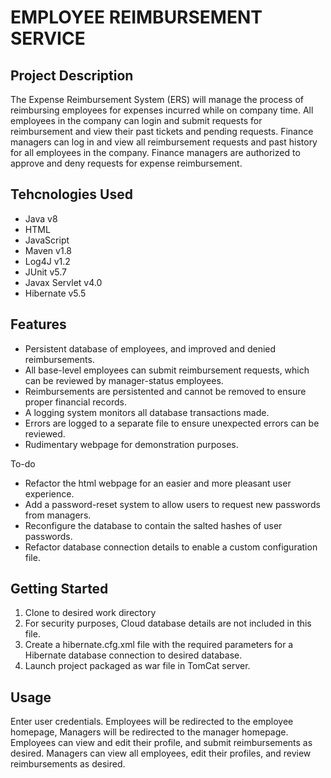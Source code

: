 # EMPLOYEE REIMBURSEMENT SERVICE

## Project Description
The Expense Reimbursement System (ERS) will manage the process of reimbursing employees for expenses incurred while on company time. All employees in the company can login and submit requests for reimbursement and view their past tickets and pending requests. Finance managers can log in and view all reimbursement requests and past history for all employees in the company. Finance managers are authorized to approve and deny requests for expense reimbursement.

## Tehcnologies Used
* Java v8
* HTML
* JavaScript
* Maven v1.8
* Log4J v1.2
* JUnit v5.7
* Javax Servlet v4.0
* Hibernate v5.5


## Features
* Persistent database of employees, and improved and denied reimbursements.
* All base-level employees can submit reimbursement requests, which can be reviewed by manager-status employees.
* Reimbursements are persistented and cannot be removed to ensure proper financial records.
* A logging system monitors all database transactions made.
* Errors are logged to a separate file to ensure unexpected errors can be reviewed.
* Rudimentary webpage for demonstration purposes.

To-do
* Refactor the html webpage for an easier and more pleasant user experience.
* Add a password-reset system to allow users to request new passwords from managers.
* Reconfigure the database to contain the salted hashes of user passwords.
* Refactor database connection details to enable a custom configuration file.

## Getting Started
1. Clone to desired work directory
2. For security purposes, Cloud database details are not included in this file. 
3. Create a hibernate.cfg.xml file with the required parameters for a Hibernate database connection to desired database.
4. Launch project packaged as war file in TomCat server.

## Usage
Enter user credentials.
Employees will be redirected to the employee homepage, Managers will be redirected to the manager homepage.
Employees can view and edit their profile, and submit reimbursements as desired.
Managers can view all employees, edit their profiles, and review reimbursements as desired.

